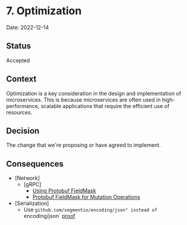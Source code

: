 # 7. Optimization

Date: 2022-12-14

## Status

Accepted

## Context

Optimization is a key consideration in the design and implementation of microservices.
This is because microservices are often used in high-performance, scalable applications
that require the efficient use of resources.

## Decision

The change that we're proposing or have agreed to implement.

## Consequences

- [Network]
  - [gRPC]
    - [Using Protobuf FieldMask](https://netflixtechblog.com/practical-api-design-at-netflix-part-1-using-protobuf-fieldmask-35cfdc606518)
    - [Protobuf FieldMask for Mutation Operations](https://netflixtechblog.com/practical-api-design-at-netflix-part-2-protobuf-fieldmask-for-mutation-operations-2e75e1d230e4)
- [Serialization]
  - Use `github.com/segmentio/encoding/json" instead of `encoding/json` [proof](./proof/ADR-0007)
